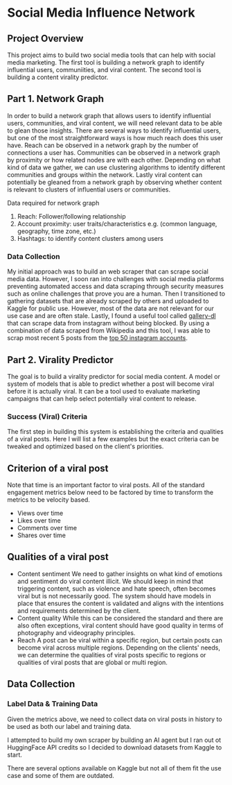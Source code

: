 # Social Media Influence Network

## Project Overview
This project aims to build two social media tools that can help with social media marketing. The first tool is building a network graph to identify influential users, communiities, and viral content. The second tool is building a content virality predictor.

## Part 1. Network Graph

In order to build a network graph that allows users to identify influential users, communities, and viral content, we will need relevant data to be able to glean those insights. There are several ways to identify influential users, but one of the most straightforward ways is how much reach does this user have. Reach can be observed in a network graph by the number of connections a user has. Communities can be observed in a network graph by proximity or how related nodes are with each other. Depending on what kind of data we gather, we can use clustering algorithms to identify different communities and groups within the network. Lastly viral content can potentially be gleaned from a network graph by observing whether content is relevant to clusters of influential users or communities.

Data required for network graph
1. Reach: Follower/following relationship
2. Account proximity: user traits/characteristics e.g. (common language, geography, time zone, etc.)
3. Hashtags: to identify content clusters among users

### Data Collection
My initial approach was to build an web scraper that can scrape social media data. However, I soon ran into challenges with social media platforms preventing automated access and data scraping through security measures such as online challenges that prove you are a human. Then I transitioned to gathering datasets that are already scraped by others and uploaded to Kaggle for public use. However, most of the data are not relevant for our use case and are often stale. Lastly, I found a useful tool called [gallery-dl](https://github.com/mikf/gallery-dl) that can scrape data from instagram without being blocked. By using a combination of data scraped from Wikipedia and this tool, I was able to scrap most recent 5 posts from the [top 50 instagram accounts](https://en.wikipedia.org/wiki/List_of_most-followed_Instagram_accounts).

## Part 2. Virality Predictor

The goal is to build a virality predictor for social media content. A model or system of models that is able to predict whether a post will become viral before it is actually viral. It can be a tool used to evaluate marketing campaigns that can help select potentially viral content to release.

### Success (Viral) Criteria

The first step in building this system is establishing the criteria and qualities of a viral posts. Here I will list a few examples but the exact criteria can be tweaked and optimized based on the client's priorities.

## Criterion of a viral post

Note that time is an important factor to viral posts. All of the standard engagement metrics below need to be factored by time to transform the metrics to be velocity based.

- Views over time
- Likes over time
- Comments over time
- Shares over time

## Qualities of a viral post

- Content sentiment
We need to gather insights on what kind of emotions and sentiment do viral content illicit. We should keep in mind that triggering content, such as violence and hate speech, often becomes viral but is not necessarily good. The system should have models in place that ensures the content is validated and aligns with the intentions and requirements determined by the client.
- Content quality
While this can be considered the standard and there are also often exceptions, viral content should have good quality in terms of photography and videography principles.
- Reach
A post can be viral within a specific region, but certain posts can become viral across multiple regions. Depending on the clients' needs, we can determine the qualities of viral posts specific to regions or qualities of viral posts that are global or multi region.

## Data Collection

### Label Data & Training Data

Given the metrics above, we need to collect data on viral posts in history to be used as both our label and training data.

I attempted to build my own scraper by building an AI agent but I ran out ot HuggingFace API credits so I decided to download datasets from Kaggle to start.

There are several options available on Kaggle but not all of them fit the use case and some of them are outdated.
